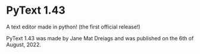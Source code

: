 # PyText 1.43
A text editor made in python! (the first official release!)

PyText 1.43 was made by Jane Mat Dreiags and was published on the 6th of August, 2022.
